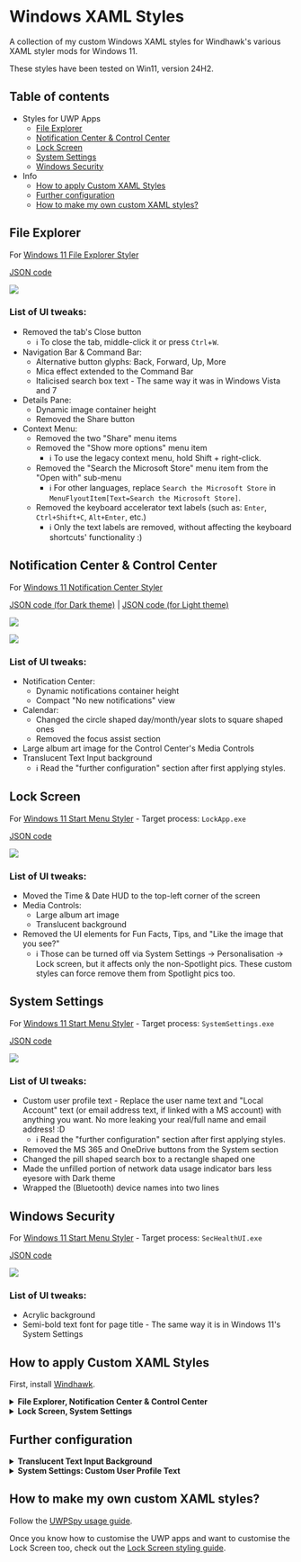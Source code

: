 # Windows XAML Styles
A collection of my custom Windows XAML styles for Windhawk's various XAML styler mods for Windows 11.

These styles have been tested on Win11, version 24H2.


## Table of contents
* Styles for UWP Apps
  * [File Explorer](#file-explorer)
  * [Notification Center & Control Center](#notification-center--control-center)
  * [Lock Screen](#lock-screen)
  * [System Settings](#system-settings)
  * [Windows Security](#windows-security)
* Info
  * [How to apply Custom XAML Styles](#how-to-apply-custom-xaml-styles)
  * [Further configuration](#further-configuration)
  * [How to make my own custom XAML styles?](#how-to-make-my-own-custom-xaml-styles)


## File Explorer

For [Windows 11 File Explorer Styler](https://windhawk.net/mods/windows-11-file-explorer-styler)

[JSON code](https://github.com/AromaKitsune/Windows-XAML-Styles/blob/main/styles/FileExplorer.json)

![](https://github.com/AromaKitsune/Windows-XAML-Styles/blob/main/screenshots/FileExplorer.png)

### List of UI tweaks:
* Removed the tab's Close button
  * ℹ️ To close the tab, middle-click it or press `Ctrl`+`W`.
* Navigation Bar & Command Bar:
  * Alternative button glyphs: Back, Forward, Up, More
  * Mica effect extended to the Command Bar
  * Italicised search box text - The same way it was in Windows Vista and 7
* Details Pane:
  * Dynamic image container height
  * Removed the Share button
* Context Menu:
  * Removed the two "Share" menu items
  * Removed the "Show more options" menu item
    * ℹ️ To use the legacy context menu, hold Shift + right-click.
  * Removed the "Search the Microsoft Store" menu item from the "Open with" sub-menu
    * ℹ️ For other languages, replace `Search the Microsoft Store` in `MenuFlyoutItem[Text=Search the Microsoft Store]`.
  * Removed the keyboard accelerator text labels (such as: `Enter`, `Ctrl+Shift+C`, `Alt+Enter`, etc.)
    * ℹ️ Only the text labels are removed, without affecting the keyboard shortcuts' functionality :)


## Notification Center & Control Center

For [Windows 11 Notification Center Styler](https://windhawk.net/mods/windows-11-notification-center-styler)

[JSON code (for Dark theme)](https://github.com/AromaKitsune/Windows-XAML-Styles/blob/main/styles/NotificationCenter-Dark.json)
| [JSON code (for Light theme)](https://github.com/AromaKitsune/Windows-XAML-Styles/blob/main/styles/NotificationCenter-Light.json)

![](https://github.com/AromaKitsune/Windows-XAML-Styles/blob/main/screenshots/MediaControls.png)

![](https://github.com/AromaKitsune/Windows-XAML-Styles/blob/main/screenshots/NotificationCenter.png)

### List of UI tweaks:
* Notification Center:
  * Dynamic notifications container height
  * Compact "No new notifications" view
* Calendar:
  * Changed the circle shaped day/month/year slots to square shaped ones
  * Removed the focus assist section
* Large album art image for the Control Center's Media Controls
* Translucent Text Input background
  * ℹ️ Read the "further configuration" section after first applying styles.


## Lock Screen

For [Windows 11 Start Menu Styler](https://windhawk.net/mods/windows-11-start-menu-styler) - Target process: `LockApp.exe`

[JSON code](https://github.com/AromaKitsune/Windows-XAML-Styles/blob/main/styles/LockScreen.json)

![](https://github.com/AromaKitsune/Windows-XAML-Styles/blob/main/screenshots/LockScreen.png)

### List of UI tweaks:
* Moved the Time & Date HUD to the top-left corner of the screen
* Media Controls:
  * Large album art image
  * Translucent background
* Removed the UI elements for Fun Facts, Tips, and "Like the image that you see?"
  * ℹ️ Those can be turned off via System Settings → Personalisation → Lock screen, but it affects only the non-Spotlight pics.
    These custom styles can force remove them from Spotlight pics too.


## System Settings

For [Windows 11 Start Menu Styler](https://windhawk.net/mods/windows-11-start-menu-styler) - Target process: `SystemSettings.exe`

[JSON code](https://github.com/AromaKitsune/Windows-XAML-Styles/blob/main/styles/SystemSettings.json)

![](https://github.com/AromaKitsune/Windows-XAML-Styles/blob/main/screenshots/SystemSettings.png)

### List of UI tweaks:
* Custom user profile text - Replace the user name text and "Local Account" text (or email address text, if linked with a MS account) with anything you want.
  No more leaking your real/full name and email address! :D
  * ℹ️ Read the "further configuration" section after first applying styles.
* Removed the MS 365 and OneDrive buttons from the System section
* Changed the pill shaped search box to a rectangle shaped one
* Made the unfilled portion of network data usage indicator bars less eyesore with Dark theme
* Wrapped the (Bluetooth) device names into two lines


## Windows Security

For [Windows 11 Start Menu Styler](https://windhawk.net/mods/windows-11-start-menu-styler) - Target process: `SecHealthUI.exe`

[JSON code](https://github.com/AromaKitsune/Windows-XAML-Styles/blob/main/styles/WindowsSecurity.json)

![](https://github.com/AromaKitsune/Windows-XAML-Styles/blob/main/screenshots/WindowsSecurity.png)

### List of UI tweaks:
* Acrylic background
* Semi-bold text font for page title - The same way it is in Windows 11's System Settings


## How to apply Custom XAML Styles

First, install [Windhawk](https://windhawk.net/).

<details>
  <summary>
    <b>File Explorer, Notification Center & Control Center</b>
  </summary>
  <ol>
    <li>
      Launch the Windhawk app.
    </li>
    <li>
      Click the "Explore" button.
    </li>
    <li>
      Find and install the "Windows 11 [process] Styler" mod.
    </li>
    <li>
      Go to the mod's "Advanced" tab.
    </li>
    <li>
      Clear everything in the "Mod settings" text box.
    </li>
    <li>
      Copy the JSON code from this GitHub repo.
    </li>
    <li>
      Paste the JSON code into the "Mod settings" text box.
    </li>
    <li>
      Click "Save", and the changes take effect instantly.
    </li>
  </ol>
</details>

<details>
  <summary>
    <b>Lock Screen, System Settings</b>
  </summary>
  <ol>
    <li>
      <a href="https://github.com/AromaKitsune/Windows-XAML-Styles/blob/main/guides/Forking-Styler-Mod-for-Other-UWP-Apps.md">
      Fork a Styler mod</a>, changing a target process to:
      <ul>
        <li>
          <code>LockApp.exe</code> for Lock Screen
        </li>
        <li>
          <code>SystemSettings.exe</code> for System Settings
        </li>
        <li>
          <code>SecHealthUI.exe</code> for Windows Security
        </li>
      </ul>
    </li>
    <li>
      Find the forked Styler mod in the "Installed Mods" section.
    </li>
    <li>
      Go to the mod's "Advanced" tab.
    </li>
    <li>
      Clear everything in the "Mod settings" text box.
    </li>
    <li>
      Copy the JSON code from this GitHub repo.
    </li>
    <li>
      Paste the JSON code into the "Mod settings" text box.
    </li>
    <li>
      Click "Save", and the changes take effect instantly. If the System Settings or Windows Security app is open, close and relaunch it.
    </li>
  </ol>
</details>


## Further configuration

<details>
  <summary>
    <b>Translucent Text Input Background</b>
  </summary>
  <ol>
    <li>
      Launch the Windhawk app.
    </li>
    <li>
      Find the "Windows 11 Notification Center Styler" mod.
    </li>
    <li>
      Go to the mod's "Advanced" tab.
    </li>
    <li>
      Add <code>TextInputHost.exe</code> to the custom process inclusion list.
    </li>
    <li>
      Click "Save".
    </li>
    <li>
      Go to System Settings → Personalisation → Text input, and use Dark theme.
    </li>
    <li>
      Restart <code>TextInputHost.exe</code> with Task Manager for changes to take effect.
    </li>
  </ol>
</details>

<details>
  <summary>
    <b>System Settings: Custom User Profile Text</b>
  </summary>
  <ol>
    <li>
      Launch the Windhawk app.
    </li>
    <li>
      Find the forked Styler mod in the "Installed Mods" section.
    </li>
    <li>
      Go to the mod's "Settings" tab.
    </li>
    <li>
      Uncomment (remove <code>// </code> from) the first two targets: <code>TextBlock#UserName</code> and <code>TextBlock#UserAccount</code>.
    </li>
    <li>
      Edit the text in <code>Text=</code>.
    </li>
    <li>
      Click "Save settings", and the changes take effect the next time you launch the Settings app.
    </li>
  </ol>
</details>


## How to make my own custom XAML styles?

Follow the [UWPSpy usage guide](https://github.com/bbmaster123/FWFU/blob/main/uwpspy.md).

Once you know how to customise the UWP apps and want to customise the Lock Screen too, check out the
[Lock Screen styling guide](https://github.com/AromaKitsune/Windows-XAML-Styles/blob/main/guides/Lock-Screen-Styling-Guide.md).
